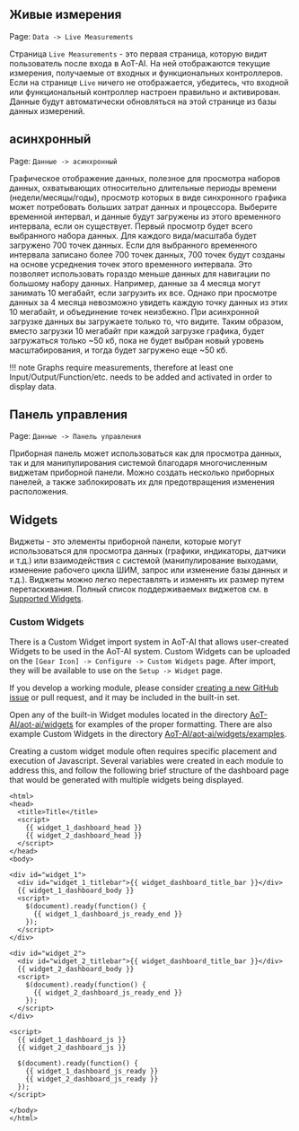 ## Живые измерения

Page\: `Data -> Live Measurements`

Страница `Live Measurements` - это первая страница, которую видит пользователь после входа в AoT-AI. На ней отображаются текущие измерения, получаемые от входных и функциональных контроллеров. Если на странице `Live` ничего не отображается, убедитесь, что входной или функциональный контроллер настроен правильно и активирован. Данные будут автоматически обновляться на этой странице из базы данных измерений.

## асинхронный

Page\: `Данные -> асинхронный`

Графическое отображение данных, полезное для просмотра наборов данных, охватывающих относительно длительные периоды времени (недели/месяцы/годы), просмотр которых в виде синхронного графика может потребовать больших затрат данных и процессора. Выберите временной интервал, и данные будут загружены из этого временного интервала, если он существует. Первый просмотр будет всего выбранного набора данных. Для каждого вида/масштаба будет загружено 700 точек данных. Если для выбранного временного интервала записано более 700 точек данных, 700 точек будут созданы на основе усреднения точек этого временного интервала. Это позволяет использовать гораздо меньше данных для навигации по большому набору данных. Например, данные за 4 месяца могут занимать 10 мегабайт, если загрузить их все. Однако при просмотре данных за 4 месяца невозможно увидеть каждую точку данных из этих 10 мегабайт, и объединение точек неизбежно. При асинхронной загрузке данных вы загружаете только то, что видите. Таким образом, вместо загрузки 10 мегабайт при каждой загрузке графика, будет загружаться только ~50 кб, пока не будет выбран новый уровень масштабирования, и тогда будет загружено еще ~50 кб.

!!! note
    Graphs require measurements, therefore at least one Input/Output/Function/etc. needs to be added and activated in order to display data.

## Панель управления

Page\: `Данные -> Панель управления`

Приборная панель может использоваться как для просмотра данных, так и для манипулирования системой благодаря многочисленным виджетам приборной панели. Можно создать несколько приборных панелей, а также заблокировать их для предотвращения изменения расположения.

## Widgets

Виджеты - это элементы приборной панели, которые могут использоваться для просмотра данных (графики, индикаторы, датчики и т.д.) или взаимодействия с системой (манипулирование выходами, изменение рабочего цикла ШИМ, запрос или изменение базы данных и т.д.). Виджеты можно легко переставлять и изменять их размер путем перетаскивания. Полный список поддерживаемых виджетов см. в [Supported Widgets](Supported-Widgets.md).

### Custom Widgets

There is a Custom Widget import system in AoT-AI that allows user-created Widgets to be used in the AoT-AI system. Custom Widgets can be uploaded on the `[Gear Icon] -> Configure -> Custom Widgets` page. After import, they will be available to use on the `Setup -> Widget` page.

If you develop a working module, please consider [creating a new GitHub issue](https://github.com/kizniche/AoT-AI/issues/new?assignees=&labels=&template=feature-request.md&title=New%20Module) or pull request, and it may be included in the built-in set.

Open any of the built-in Widget modules located in the directory [AoT-AI/aot-ai/widgets](https://github.com/kizniche/AoT-AI/tree/master/aot-ai/widgets/) for examples of the proper formatting. There are also example Custom Widgets in the directory [AoT-AI/aot-ai/widgets/examples](https://github.com/kizniche/AoT-AI/tree/master/aot-ai/widgets/examples).

Creating a custom widget module often requires specific placement and execution of Javascript. Several variables were created in each module to address this, and follow the following brief structure of the dashboard page that would be generated with multiple widgets being displayed.

```angular2html
<html>
<head>
  <title>Title</title>
  <script>
    {{ widget_1_dashboard_head }}
    {{ widget_2_dashboard_head }}
  </script>
</head>
<body>

<div id="widget_1">
  <div id="widget_1_titlebar">{{ widget_dashboard_title_bar }}</div>
  {{ widget_1_dashboard_body }}
  <script>
    $(document).ready(function() {
      {{ widget_1_dashboard_js_ready_end }}
    });
  </script>
</div>

<div id="widget_2">
  <div id="widget_2_titlebar">{{ widget_dashboard_title_bar }}</div>
  {{ widget_2_dashboard_body }}
  <script>
    $(document).ready(function() {
      {{ widget_2_dashboard_js_ready_end }}
    });
  </script>
</div>

<script>
  {{ widget_1_dashboard_js }}
  {{ widget_2_dashboard_js }}

  $(document).ready(function() {
    {{ widget_1_dashboard_js_ready }}
    {{ widget_2_dashboard_js_ready }}
  });
</script>

</body>
</html>
```
